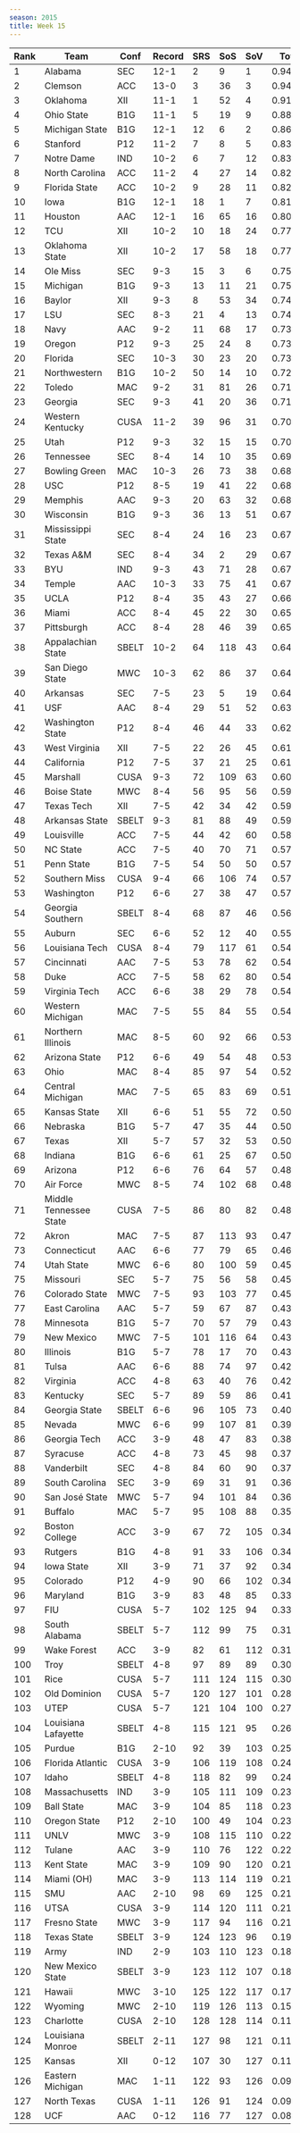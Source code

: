 ```yaml
---
season: 2015
title: Week 15
---
```

<table class="display"><thead><tr><th>Rank</th><th>Team</th><th>Conf</th><th>Record</th><th>SRS</th><th>SoS</th><th>SoV</th><th>Total</th></tr></thead><tbody>
<tr><td>1</td><td>Alabama</td><td>SEC</td><td>12-1</td><td>2</td><td>9</td><td>1</td><td>0.94867</td></tr>
<tr><td>2</td><td>Clemson</td><td>ACC</td><td>13-0</td><td>3</td><td>36</td><td>3</td><td>0.94302</td></tr>
<tr><td>3</td><td>Oklahoma</td><td>XII</td><td>11-1</td><td>1</td><td>52</td><td>4</td><td>0.91412</td></tr>
<tr><td>4</td><td>Ohio State</td><td>B1G</td><td>11-1</td><td>5</td><td>19</td><td>9</td><td>0.88902</td></tr>
<tr><td>5</td><td>Michigan State</td><td>B1G</td><td>12-1</td><td>12</td><td>6</td><td>2</td><td>0.86428</td></tr>
<tr><td>6</td><td>Stanford</td><td>P12</td><td>11-2</td><td>7</td><td>8</td><td>5</td><td>0.83255</td></tr>
<tr><td>7</td><td>Notre Dame</td><td>IND</td><td>10-2</td><td>6</td><td>7</td><td>12</td><td>0.83225</td></tr>
<tr><td>8</td><td>North Carolina</td><td>ACC</td><td>11-2</td><td>4</td><td>27</td><td>14</td><td>0.82858</td></tr>
<tr><td>9</td><td>Florida State</td><td>ACC</td><td>10-2</td><td>9</td><td>28</td><td>11</td><td>0.82787</td></tr>
<tr><td>10</td><td>Iowa</td><td>B1G</td><td>12-1</td><td>18</td><td>1</td><td>7</td><td>0.81740</td></tr>
<tr><td>11</td><td>Houston</td><td>AAC</td><td>12-1</td><td>16</td><td>65</td><td>16</td><td>0.80384</td></tr>
<tr><td>12</td><td>TCU</td><td>XII</td><td>10-2</td><td>10</td><td>18</td><td>24</td><td>0.77822</td></tr>
<tr><td>13</td><td>Oklahoma State</td><td>XII</td><td>10-2</td><td>17</td><td>58</td><td>18</td><td>0.77221</td></tr>
<tr><td>14</td><td>Ole Miss</td><td>SEC</td><td>9-3</td><td>15</td><td>3</td><td>6</td><td>0.75898</td></tr>
<tr><td>15</td><td>Michigan</td><td>B1G</td><td>9-3</td><td>13</td><td>11</td><td>21</td><td>0.75576</td></tr>
<tr><td>16</td><td>Baylor</td><td>XII</td><td>9-3</td><td>8</td><td>53</td><td>34</td><td>0.74460</td></tr>
<tr><td>17</td><td>LSU</td><td>SEC</td><td>8-3</td><td>21</td><td>4</td><td>13</td><td>0.74398</td></tr>
<tr><td>18</td><td>Navy</td><td>AAC</td><td>9-2</td><td>11</td><td>68</td><td>17</td><td>0.73892</td></tr>
<tr><td>19</td><td>Oregon</td><td>P12</td><td>9-3</td><td>25</td><td>24</td><td>8</td><td>0.73778</td></tr>
<tr><td>20</td><td>Florida</td><td>SEC</td><td>10-3</td><td>30</td><td>23</td><td>20</td><td>0.73133</td></tr>
<tr><td>21</td><td>Northwestern</td><td>B1G</td><td>10-2</td><td>50</td><td>14</td><td>10</td><td>0.72139</td></tr>
<tr><td>22</td><td>Toledo</td><td>MAC</td><td>9-2</td><td>31</td><td>81</td><td>26</td><td>0.71177</td></tr>
<tr><td>23</td><td>Georgia</td><td>SEC</td><td>9-3</td><td>41</td><td>20</td><td>36</td><td>0.71054</td></tr>
<tr><td>24</td><td>Western Kentucky</td><td>CUSA</td><td>11-2</td><td>39</td><td>96</td><td>31</td><td>0.70429</td></tr>
<tr><td>25</td><td>Utah</td><td>P12</td><td>9-3</td><td>32</td><td>15</td><td>15</td><td>0.70238</td></tr>
<tr><td>26</td><td>Tennessee</td><td>SEC</td><td>8-4</td><td>14</td><td>10</td><td>35</td><td>0.69991</td></tr>
<tr><td>27</td><td>Bowling Green</td><td>MAC</td><td>10-3</td><td>26</td><td>73</td><td>38</td><td>0.68876</td></tr>
<tr><td>28</td><td>USC</td><td>P12</td><td>8-5</td><td>19</td><td>41</td><td>22</td><td>0.68333</td></tr>
<tr><td>29</td><td>Memphis</td><td>AAC</td><td>9-3</td><td>20</td><td>63</td><td>32</td><td>0.68153</td></tr>
<tr><td>30</td><td>Wisconsin</td><td>B1G</td><td>9-3</td><td>36</td><td>13</td><td>51</td><td>0.67900</td></tr>
<tr><td>31</td><td>Mississippi State</td><td>SEC</td><td>8-4</td><td>24</td><td>16</td><td>23</td><td>0.67644</td></tr>
<tr><td>32</td><td>Texas A&M</td><td>SEC</td><td>8-4</td><td>34</td><td>2</td><td>29</td><td>0.67435</td></tr>
<tr><td>33</td><td>BYU</td><td>IND</td><td>9-3</td><td>43</td><td>71</td><td>28</td><td>0.67410</td></tr>
<tr><td>34</td><td>Temple</td><td>AAC</td><td>10-3</td><td>33</td><td>75</td><td>41</td><td>0.67188</td></tr>
<tr><td>35</td><td>UCLA</td><td>P12</td><td>8-4</td><td>35</td><td>43</td><td>27</td><td>0.66983</td></tr>
<tr><td>36</td><td>Miami</td><td>ACC</td><td>8-4</td><td>45</td><td>22</td><td>30</td><td>0.65409</td></tr>
<tr><td>37</td><td>Pittsburgh</td><td>ACC</td><td>8-4</td><td>28</td><td>46</td><td>39</td><td>0.65322</td></tr>
<tr><td>38</td><td>Appalachian State</td><td>SBELT</td><td>10-2</td><td>64</td><td>118</td><td>43</td><td>0.64662</td></tr>
<tr><td>39</td><td>San Diego State</td><td>MWC</td><td>10-3</td><td>62</td><td>86</td><td>37</td><td>0.64340</td></tr>
<tr><td>40</td><td>Arkansas</td><td>SEC</td><td>7-5</td><td>23</td><td>5</td><td>19</td><td>0.64334</td></tr>
<tr><td>41</td><td>USF</td><td>AAC</td><td>8-4</td><td>29</td><td>51</td><td>52</td><td>0.63437</td></tr>
<tr><td>42</td><td>Washington State</td><td>P12</td><td>8-4</td><td>46</td><td>44</td><td>33</td><td>0.62319</td></tr>
<tr><td>43</td><td>West Virginia</td><td>XII</td><td>7-5</td><td>22</td><td>26</td><td>45</td><td>0.61468</td></tr>
<tr><td>44</td><td>California</td><td>P12</td><td>7-5</td><td>37</td><td>21</td><td>25</td><td>0.61031</td></tr>
<tr><td>45</td><td>Marshall</td><td>CUSA</td><td>9-3</td><td>72</td><td>109</td><td>63</td><td>0.60310</td></tr>
<tr><td>46</td><td>Boise State</td><td>MWC</td><td>8-4</td><td>56</td><td>95</td><td>56</td><td>0.59702</td></tr>
<tr><td>47</td><td>Texas Tech</td><td>XII</td><td>7-5</td><td>42</td><td>34</td><td>42</td><td>0.59591</td></tr>
<tr><td>48</td><td>Arkansas State</td><td>SBELT</td><td>9-3</td><td>81</td><td>88</td><td>49</td><td>0.59045</td></tr>
<tr><td>49</td><td>Louisville</td><td>ACC</td><td>7-5</td><td>44</td><td>42</td><td>60</td><td>0.58223</td></tr>
<tr><td>50</td><td>NC State</td><td>ACC</td><td>7-5</td><td>40</td><td>70</td><td>71</td><td>0.57927</td></tr>
<tr><td>51</td><td>Penn State</td><td>B1G</td><td>7-5</td><td>54</td><td>50</td><td>50</td><td>0.57869</td></tr>
<tr><td>52</td><td>Southern Miss</td><td>CUSA</td><td>9-4</td><td>66</td><td>106</td><td>74</td><td>0.57659</td></tr>
<tr><td>53</td><td>Washington</td><td>P12</td><td>6-6</td><td>27</td><td>38</td><td>47</td><td>0.57268</td></tr>
<tr><td>54</td><td>Georgia Southern</td><td>SBELT</td><td>8-4</td><td>68</td><td>87</td><td>46</td><td>0.56253</td></tr>
<tr><td>55</td><td>Auburn</td><td>SEC</td><td>6-6</td><td>52</td><td>12</td><td>40</td><td>0.55961</td></tr>
<tr><td>56</td><td>Louisiana Tech</td><td>CUSA</td><td>8-4</td><td>79</td><td>117</td><td>61</td><td>0.54859</td></tr>
<tr><td>57</td><td>Cincinnati</td><td>AAC</td><td>7-5</td><td>53</td><td>78</td><td>62</td><td>0.54647</td></tr>
<tr><td>58</td><td>Duke</td><td>ACC</td><td>7-5</td><td>58</td><td>62</td><td>80</td><td>0.54538</td></tr>
<tr><td>59</td><td>Virginia Tech</td><td>ACC</td><td>6-6</td><td>38</td><td>29</td><td>78</td><td>0.54419</td></tr>
<tr><td>60</td><td>Western Michigan</td><td>MAC</td><td>7-5</td><td>55</td><td>84</td><td>55</td><td>0.54231</td></tr>
<tr><td>61</td><td>Northern Illinois</td><td>MAC</td><td>8-5</td><td>60</td><td>92</td><td>66</td><td>0.53981</td></tr>
<tr><td>62</td><td>Arizona State</td><td>P12</td><td>6-6</td><td>49</td><td>54</td><td>48</td><td>0.53800</td></tr>
<tr><td>63</td><td>Ohio</td><td>MAC</td><td>8-4</td><td>85</td><td>97</td><td>54</td><td>0.52787</td></tr>
<tr><td>64</td><td>Central Michigan</td><td>MAC</td><td>7-5</td><td>65</td><td>83</td><td>69</td><td>0.51528</td></tr>
<tr><td>65</td><td>Kansas State</td><td>XII</td><td>6-6</td><td>51</td><td>55</td><td>72</td><td>0.50509</td></tr>
<tr><td>66</td><td>Nebraska</td><td>B1G</td><td>5-7</td><td>47</td><td>35</td><td>44</td><td>0.50452</td></tr>
<tr><td>67</td><td>Texas</td><td>XII</td><td>5-7</td><td>57</td><td>32</td><td>53</td><td>0.50200</td></tr>
<tr><td>68</td><td>Indiana</td><td>B1G</td><td>6-6</td><td>61</td><td>25</td><td>67</td><td>0.50042</td></tr>
<tr><td>69</td><td>Arizona</td><td>P12</td><td>6-6</td><td>76</td><td>64</td><td>57</td><td>0.48953</td></tr>
<tr><td>70</td><td>Air Force</td><td>MWC</td><td>8-5</td><td>74</td><td>102</td><td>68</td><td>0.48623</td></tr>
<tr><td>71</td><td>Middle Tennessee State</td><td>CUSA</td><td>7-5</td><td>86</td><td>80</td><td>82</td><td>0.48335</td></tr>
<tr><td>72</td><td>Akron</td><td>MAC</td><td>7-5</td><td>87</td><td>113</td><td>93</td><td>0.47514</td></tr>
<tr><td>73</td><td>Connecticut</td><td>AAC</td><td>6-6</td><td>77</td><td>79</td><td>65</td><td>0.46391</td></tr>
<tr><td>74</td><td>Utah State</td><td>MWC</td><td>6-6</td><td>80</td><td>100</td><td>59</td><td>0.45445</td></tr>
<tr><td>75</td><td>Missouri</td><td>SEC</td><td>5-7</td><td>75</td><td>56</td><td>58</td><td>0.45265</td></tr>
<tr><td>76</td><td>Colorado State</td><td>MWC</td><td>7-5</td><td>93</td><td>103</td><td>77</td><td>0.45225</td></tr>
<tr><td>77</td><td>East Carolina</td><td>AAC</td><td>5-7</td><td>59</td><td>67</td><td>87</td><td>0.43616</td></tr>
<tr><td>78</td><td>Minnesota</td><td>B1G</td><td>5-7</td><td>70</td><td>57</td><td>79</td><td>0.43492</td></tr>
<tr><td>79</td><td>New Mexico</td><td>MWC</td><td>7-5</td><td>101</td><td>116</td><td>64</td><td>0.43430</td></tr>
<tr><td>80</td><td>Illinois</td><td>B1G</td><td>5-7</td><td>78</td><td>17</td><td>70</td><td>0.43159</td></tr>
<tr><td>81</td><td>Tulsa</td><td>AAC</td><td>6-6</td><td>88</td><td>74</td><td>97</td><td>0.42791</td></tr>
<tr><td>82</td><td>Virginia</td><td>ACC</td><td>4-8</td><td>63</td><td>40</td><td>76</td><td>0.42300</td></tr>
<tr><td>83</td><td>Kentucky</td><td>SEC</td><td>5-7</td><td>89</td><td>59</td><td>86</td><td>0.41628</td></tr>
<tr><td>84</td><td>Georgia State</td><td>SBELT</td><td>6-6</td><td>96</td><td>105</td><td>73</td><td>0.40097</td></tr>
<tr><td>85</td><td>Nevada</td><td>MWC</td><td>6-6</td><td>99</td><td>107</td><td>81</td><td>0.39608</td></tr>
<tr><td>86</td><td>Georgia Tech</td><td>ACC</td><td>3-9</td><td>48</td><td>47</td><td>83</td><td>0.38895</td></tr>
<tr><td>87</td><td>Syracuse</td><td>ACC</td><td>4-8</td><td>73</td><td>45</td><td>98</td><td>0.37953</td></tr>
<tr><td>88</td><td>Vanderbilt</td><td>SEC</td><td>4-8</td><td>84</td><td>60</td><td>90</td><td>0.37733</td></tr>
<tr><td>89</td><td>South Carolina</td><td>SEC</td><td>3-9</td><td>69</td><td>31</td><td>91</td><td>0.36935</td></tr>
<tr><td>90</td><td>San José State</td><td>MWC</td><td>5-7</td><td>94</td><td>101</td><td>84</td><td>0.36265</td></tr>
<tr><td>91</td><td>Buffalo</td><td>MAC</td><td>5-7</td><td>95</td><td>108</td><td>88</td><td>0.35287</td></tr>
<tr><td>92</td><td>Boston College</td><td>ACC</td><td>3-9</td><td>67</td><td>72</td><td>105</td><td>0.34513</td></tr>
<tr><td>93</td><td>Rutgers</td><td>B1G</td><td>4-8</td><td>91</td><td>33</td><td>106</td><td>0.34512</td></tr>
<tr><td>94</td><td>Iowa State</td><td>XII</td><td>3-9</td><td>71</td><td>37</td><td>92</td><td>0.34448</td></tr>
<tr><td>95</td><td>Colorado</td><td>P12</td><td>4-9</td><td>90</td><td>66</td><td>102</td><td>0.34091</td></tr>
<tr><td>96</td><td>Maryland</td><td>B1G</td><td>3-9</td><td>83</td><td>48</td><td>85</td><td>0.33939</td></tr>
<tr><td>97</td><td>FIU</td><td>CUSA</td><td>5-7</td><td>102</td><td>125</td><td>94</td><td>0.33596</td></tr>
<tr><td>98</td><td>South Alabama</td><td>SBELT</td><td>5-7</td><td>112</td><td>99</td><td>75</td><td>0.31923</td></tr>
<tr><td>99</td><td>Wake Forest</td><td>ACC</td><td>3-9</td><td>82</td><td>61</td><td>112</td><td>0.31682</td></tr>
<tr><td>100</td><td>Troy</td><td>SBELT</td><td>4-8</td><td>97</td><td>89</td><td>89</td><td>0.30704</td></tr>
<tr><td>101</td><td>Rice</td><td>CUSA</td><td>5-7</td><td>111</td><td>124</td><td>115</td><td>0.30674</td></tr>
<tr><td>102</td><td>Old Dominion</td><td>CUSA</td><td>5-7</td><td>120</td><td>127</td><td>101</td><td>0.28048</td></tr>
<tr><td>103</td><td>UTEP</td><td>CUSA</td><td>5-7</td><td>121</td><td>104</td><td>100</td><td>0.27006</td></tr>
<tr><td>104</td><td>Louisiana Lafayette</td><td>SBELT</td><td>4-8</td><td>115</td><td>121</td><td>95</td><td>0.26550</td></tr>
<tr><td>105</td><td>Purdue</td><td>B1G</td><td>2-10</td><td>92</td><td>39</td><td>103</td><td>0.25155</td></tr>
<tr><td>106</td><td>Florida Atlantic</td><td>CUSA</td><td>3-9</td><td>106</td><td>119</td><td>108</td><td>0.24481</td></tr>
<tr><td>107</td><td>Idaho</td><td>SBELT</td><td>4-8</td><td>118</td><td>82</td><td>99</td><td>0.24423</td></tr>
<tr><td>108</td><td>Massachusetts</td><td>IND</td><td>3-9</td><td>105</td><td>111</td><td>109</td><td>0.23821</td></tr>
<tr><td>109</td><td>Ball State</td><td>MAC</td><td>3-9</td><td>104</td><td>85</td><td>118</td><td>0.23761</td></tr>
<tr><td>110</td><td>Oregon State</td><td>P12</td><td>2-10</td><td>100</td><td>49</td><td>104</td><td>0.23241</td></tr>
<tr><td>111</td><td>UNLV</td><td>MWC</td><td>3-9</td><td>108</td><td>115</td><td>110</td><td>0.22431</td></tr>
<tr><td>112</td><td>Tulane</td><td>AAC</td><td>3-9</td><td>110</td><td>76</td><td>122</td><td>0.22164</td></tr>
<tr><td>113</td><td>Kent State</td><td>MAC</td><td>3-9</td><td>109</td><td>90</td><td>120</td><td>0.21831</td></tr>
<tr><td>114</td><td>Miami (OH)</td><td>MAC</td><td>3-9</td><td>113</td><td>114</td><td>119</td><td>0.21794</td></tr>
<tr><td>115</td><td>SMU</td><td>AAC</td><td>2-10</td><td>98</td><td>69</td><td>125</td><td>0.21634</td></tr>
<tr><td>116</td><td>UTSA</td><td>CUSA</td><td>3-9</td><td>114</td><td>120</td><td>111</td><td>0.21525</td></tr>
<tr><td>117</td><td>Fresno State</td><td>MWC</td><td>3-9</td><td>117</td><td>94</td><td>116</td><td>0.21194</td></tr>
<tr><td>118</td><td>Texas State</td><td>SBELT</td><td>3-9</td><td>124</td><td>123</td><td>96</td><td>0.19603</td></tr>
<tr><td>119</td><td>Army</td><td>IND</td><td>2-9</td><td>103</td><td>110</td><td>123</td><td>0.18646</td></tr>
<tr><td>120</td><td>New Mexico State</td><td>SBELT</td><td>3-9</td><td>123</td><td>112</td><td>107</td><td>0.18022</td></tr>
<tr><td>121</td><td>Hawaii</td><td>MWC</td><td>3-10</td><td>125</td><td>122</td><td>117</td><td>0.17839</td></tr>
<tr><td>122</td><td>Wyoming</td><td>MWC</td><td>2-10</td><td>119</td><td>126</td><td>113</td><td>0.15419</td></tr>
<tr><td>123</td><td>Charlotte</td><td>CUSA</td><td>2-10</td><td>128</td><td>128</td><td>114</td><td>0.11703</td></tr>
<tr><td>124</td><td>Louisiana Monroe</td><td>SBELT</td><td>2-11</td><td>127</td><td>98</td><td>121</td><td>0.11540</td></tr>
<tr><td>125</td><td>Kansas</td><td>XII</td><td>0-12</td><td>107</td><td>30</td><td>127</td><td>0.11189</td></tr>
<tr><td>126</td><td>Eastern Michigan</td><td>MAC</td><td>1-11</td><td>122</td><td>93</td><td>126</td><td>0.09959</td></tr>
<tr><td>127</td><td>North Texas</td><td>CUSA</td><td>1-11</td><td>126</td><td>91</td><td>124</td><td>0.09365</td></tr>
<tr><td>128</td><td>UCF</td><td>AAC</td><td>0-12</td><td>116</td><td>77</td><td>127</td><td>0.08943</td></tr>
</tbody></table>
